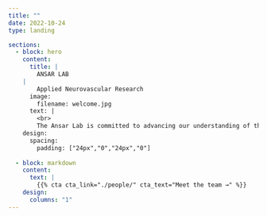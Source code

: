 ```yaml
---
title: ""
date: 2022-10-24
type: landing

sections:
  - block: hero
    content:
      title: |
        ANSAR LAB
    |
        Applied Neurovascular Research
      image:
        filename: welcome.jpg
      text: |
        <br>
        The Ansar Lab is committed to advancing our understanding of the cerebrovasculature, integrating multifaceted molecular, cellular, and systems-level approaches. By fostering collaborations with international clinical and preclinical partners, we aim to bridge fundamental mechanistic discoveries with translational applications, ultimately driving innovation in diagnostics and therapeutics for cerebrovascular and neurological disorders.
    design:
      spacing:
        padding: ["24px","0","24px","0"]
    
  - block: markdown
    content:
      text: |
        {{% cta cta_link="./people/" cta_text="Meet the team →" %}}
    design:
      columns: "1"
---
```

